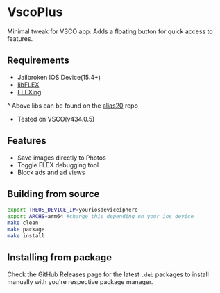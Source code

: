 
# VscoPlus

Minimal tweak for VSCO app. Adds a floating button for quick access to features.


## Requirements
- Jailbroken IOS Device(15.4+)
- [libFLEX](https://github.com/Flipboard/FLEX)
- [FLEXing](https://github.com/alias20/FLEXing)

^ Above libs can be found on the [alias20](https://alias20.gitlab.io/apt/) repo

- Tested on VSCO(v434.0.5)


## Features
- Save images directly to Photos
- Toggle FLEX debugging tool
- Block ads and ad views

## Building from source
```Bash
export THEOS_DEVICE_IP=youriosdeviceiphere
export ARCHS=arm64 #change this depending on your ios device
make clean
make package
make install
```

## Installing from package
Check the GitHub Releases page for the latest `.deb` packages to install manually with you're respective package manager.
